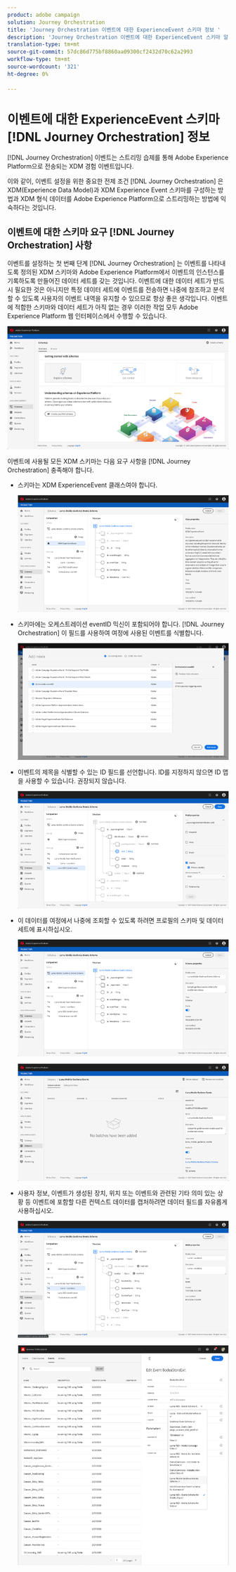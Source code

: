 ```yaml
---
product: adobe campaign
solution: Journey Orchestration
title: 'Journey Orchestration 이벤트에 대한 ExperienceEvent 스키마 정보 '
description: 'Journey Orchestration 이벤트에 대한 ExperienceEvent 스키마 알아보기 '
translation-type: tm+mt
source-git-commit: 57dc86d775bf8860aa09300cf2432d70c62a2993
workflow-type: tm+mt
source-wordcount: '321'
ht-degree: 0%

---
```




# 이벤트에 대한 ExperienceEvent 스키마 [!DNL Journey Orchestration] 정보

[!DNL Journey Orchestration] 이벤트는 스트리밍 습제를 통해 Adobe Experience Platform으로 전송되는 XDM 경험 이벤트입니다.

이와 같이, 이벤트 설정을 위한 중요한 전제 조건 [!DNL Journey Orchestration] 은 XDM(Experience Data Model)과 XDM Experience Event 스키마를 구성하는 방법과 XDM 형식 데이터를 Adobe Experience Platform으로 스트리밍하는 방법에 익숙하다는 것입니다.

## 이벤트에 대한 스키마 요구 [!DNL Journey Orchestration] 사항

이벤트를 설정하는 첫 번째 단계 [!DNL Journey Orchestration] 는 이벤트를 나타내도록 정의된 XDM 스키마와 Adobe Experience Platform에서 이벤트의 인스턴스를 기록하도록 만들어진 데이터 세트를 갖는 것입니다. 이벤트에 대한 데이터 세트가 반드시 필요한 것은 아니지만 특정 데이터 세트에 이벤트를 전송하면 나중에 참조하고 분석할 수 있도록 사용자의 이벤트 내역을 유지할 수 있으므로 항상 좋은 생각입니다. 이벤트에 적합한 스키마와 데이터 세트가 아직 없는 경우 이러한 작업 모두 Adobe Experience Platform 웹 인터페이스에서 수행할 수 있습니다.

![](../assets/schema1.png)

이벤트에 사용될 모든 XDM 스키마는 다음 요구 사항을 [!DNL Journey Orchestration] 충족해야 합니다.

* 스키마는 XDM ExperienceEvent 클래스여야 합니다.

   ![](../assets/schema2.png)

* 스키마에는 오케스트레이션 eventID 믹신이 포함되어야 합니다. [!DNL Journey Orchestration] 이 필드를 사용하여 여정에 사용된 이벤트를 식별합니다.

   ![](../assets/schema3.png)

* 이벤트의 제목을 식별할 수 있는 ID 필드를 선언합니다. ID를 지정하지 않으면 ID 맵을 사용할 수 있습니다. 권장되지 않습니다.

   ![](../assets/schema4.png)

* 이 데이터를 여정에서 나중에 조회할 수 있도록 하려면 프로필의 스키마 및 데이터 세트에 표시하십시오.

   ![](../assets/schema5.png)

   ![](../assets/schema6.png)

* 사용자 정보, 이벤트가 생성된 장치, 위치 또는 이벤트와 관련된 기타 의미 있는 상황 등 이벤트에 포함할 다른 컨텍스트 데이터를 캡처하려면 데이터 필드를 자유롭게 사용하십시오.

   ![](../assets/schema7.png)

   ![](../assets/schema8.png)